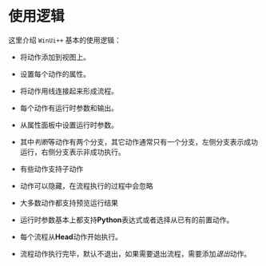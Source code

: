 # 使用逻辑

这里介绍 `WinUi++` 基本的使用逻辑：

* 将动作添加到视图上。
  
* 设置每个动作的属性。
  
* 将动作用线连接起来形成流程。

* 每个动作有运行时参数和输出。
 
* 从属性面板中设置运行时参数。
  
* 其中*判断*等动作有两个分支，其它动作通常只有一个分支，左侧分支表示成功运行，右侧分支表示非成功执行。
  
* 有些动作支持子动作
  
* 动作可以隐藏，在流程执行的过程中会忽略
  
* 大多数动作都支持预览运行结果
  
* 运行时参数基本上都支持**Python**表达式或者选择从已有的前置动作。


* 每个流程从**Head**动作开始执行。 

* 流程动作执行完毕，默认不退出，如果需要退出流程，需要添加*退出*动作。